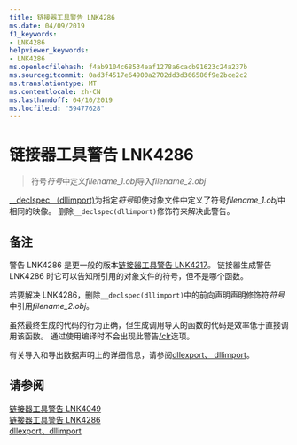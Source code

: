 ```yaml
---
title: 链接器工具警告 LNK4286
ms.date: 04/09/2019
f1_keywords:
- LNK4286
helpviewer_keywords:
- LNK4286
ms.openlocfilehash: f4ab9104c68534eaf1278a6cacb91623c24a237b
ms.sourcegitcommit: 0ad3f4517e64900a2702dd3d366586f9e2bce2c2
ms.translationtype: MT
ms.contentlocale: zh-CN
ms.lasthandoff: 04/10/2019
ms.locfileid: "59477628"
---
```

# <a name="linker-tools-warning-lnk4286"></a>链接器工具警告 LNK4286

> 符号*符号*中定义*filename_1.obj*导入*filename_2.obj*

[__declspec （dllimport)](../../cpp/dllexport-dllimport.md)为指定*符号*即使对象文件中定义了符号*filename_1.obj*中相同的映像。 删除`__declspec(dllimport)`修饰符来解决此警告。

## <a name="remarks"></a>备注

警告 LNK4286 是更一般的版本[链接器工具警告 LNK4217](linker-tools-warning-lnk4217.md)。 链接器生成警告 LNK4286 时它可以告知所引用的对象文件的符号，但不是哪个函数。

若要解决 LNK4286，删除`__declspec(dllimport)`中的前向声明声明修饰符*符号*中引用*filename_2.obj*。

虽然最终生成的代码的行为正确，但生成调用导入的函数的代码是效率低于直接调用该函数。 通过使用编译时不会出现此警告[/clr](../../build/reference/clr-common-language-runtime-compilation.md)选项。

有关导入和导出数据声明上的详细信息，请参阅[dllexport、 dllimport](../../cpp/dllexport-dllimport.md)。

## <a name="see-also"></a>请参阅

[链接器工具警告 LNK4049](linker-tools-warning-lnk4049.md) \
[链接器工具警告 LNK4286](linker-tools-warning-lnk4286.md) \
[dllexport、dllimport](../../cpp/dllexport-dllimport.md)